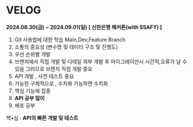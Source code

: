 # VELOG

**2024.08.30(금) ~ 2024.09.01(일)**
**[ 신한은행 해커톤(with SSAFY) ]**


1. Git 사용법에 대한 학습
   Main,Dev,Feature Branch
2. 소통의 중요성 (변수명 및 데이터 구조 및 진행도)
3. 우선 순위별 개발 
4. 브랜치에서 직접 개발 및 디테일
   외부 개발 후 마이그레이션시 시간적,오류가 날 수 있음
   그러므로 브랜치 직접 개발 중요
5. API 개발 , 사전 테스트 중요
6. 가능한 구체적으로 , 수치화 가능하면 수치화
7. 핵심 기능에 집중
8. **API 공부 많이**
9. 배포 공부



핵•심 : **API의 빠른 개발 및 테스트** 


